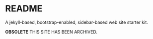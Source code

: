 # README

A jekyll-based, bootstrap-enabled, sidebar-based web site starter kit.

**OBSOLETE** THIS SITE HAS BEEN ARCHIVED.

